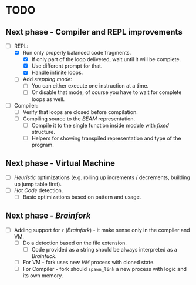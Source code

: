 # TODO

## Next phase - Compiler and REPL improvements

- [ ] REPL:
  - [x] Run only properly balanced code fragments.
    - [x] If only part of the loop delivered, wait until it will be complete.
    - [x] Use different prompt for that.
    - [x] Handle infinite loops.
  - [ ] Add *stepping mode*:
    - [ ] You can either execute one instruction at a time.
    - [ ] Or disable that mode, of course you have to wait for complete loops as well.
- [ ] Compiler:
  - [ ] Verify that loops are closed before compilation.
  - [ ] Compiling source to the *BEAM* representation.
    - [ ] Compile it to the single function inside module with *fixed* structure.
    - [ ] Helpers for showing transpiled representation and type of the program.

## Next phase - Virtual Machine

- [ ] *Heuristic* optimizations (e.g. rolling up increments / decrements, building up jump table first).
- [ ] *Hot Code* detection.
  - [ ] Basic optimizations based on pattern and usage.

## Next phase - *Brainfork*

- [ ] Adding support for `Y` (*Brainfork*) - it make sense only in the compiler and VM.
  - [ ] Do a detection based on the file extension.
    - [ ] Code provided as a string should be always interpreted as a *Brainfuck*.
  - [ ] For VM - fork uses new *VM* process with cloned state.
  - [ ] For Compiler - fork should `spawn_link` a new process with logic and its own memory.
